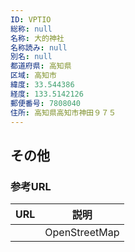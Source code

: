 ```yaml
---
ID: VPTIO
総称: null
名称: 大的神社
名称読み: null
別名: null
都道府県: 高知県
区域: 高知市
緯度: 33.544386
経度: 133.5142126
郵便番号: 7808040
住所: 高知県高知市神田９７５
---
```


## その他

### 参考URL

| URL | 説明          |
| --- | ------------- |
|     | OpenStreetMap |
